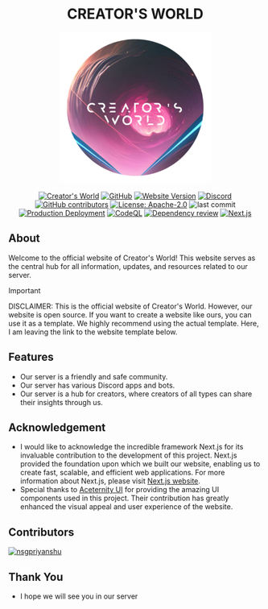 <div align="center">

# CREATOR'S WORLD

<img src="src/app/favicon.ico" alt="My Colors Icon" width="300" height="300" />

[![Creator's World](https://img.shields.io/badge/Creator's_World-Visit-ef629f.svg)](https://creatorsworld.vercel.app)
[![GitHub](https://img.shields.io/badge/GitHub-creatorsworld-white.svg?logo=github)](https://github.com/nsgpriyanshu/creatorsworld)
[![Website Version](https://img.shields.io/badge/Website_Version-1.0.5-brightGreen.svg)](https://github.com/nsgpriyanshu/creatorsworld/releases/latest)
[![Discord](https://img.shields.io/discord/855781247480496130.svg?color=5865F2&logo=discord&logoColor=white)](https://discord.gg/7SAcEv7MDd)
[![GitHub contributors](https://img.shields.io/github/contributors/nsgpriyanshu/creatorsworld.svg?color=crimson)](https://github.com/nsgpriyanshu/creatorsworld/graphs/contributors)
[![License: Apache-2.0](https://img.shields.io/badge/License-Apache--2.0-blue.svg)](https://opensource.org/licenses/Apache-2.0)
![last commit](https://img.shields.io/github/last-commit/nsgpriyanshu/creatorsworld.svg)
[![Production Deployment](https://github.com/nsgpriyanshu/creatorsworld/actions/workflows/nextjs.yml/badge.svg)](https://github.com/nsgpriyanshu/creatorsworld/actions/workflows/nextjs.yml)
[![CodeQL](https://github.com/nsgpriyanshu/creatorsworld/actions/workflows/codeql.yml/badge.svg)](https://github.com/nsgpriyanshu/creatorsworld/actions/workflows/codeql.yml)
[![Dependency review](https://github.com/nsgpriyanshu/creatorsworld/actions/workflows/dependency-review.yml/badge.svg)](https://github.com/nsgpriyanshu/creatorsworld/actions/workflows/dependency-review.yml)
[![Next.js](https://img.shields.io/badge/Next.js-14.2.3-black.svg?logo=next.js)](https://nextjs.org/)


</div>

## About

Welcome to the official website of Creator's World! This website serves as the central hub for all information, updates, and resources related to our server.

> [!IMPORTANT]
> DISCLAIMER: This is the official website of Creator's World. However, our website is open source. If you want to create a website like ours, you can use it as a template. We highly recommend using the actual template. Here, I am leaving the link to the website template below.

## Features

- Our server is a friendly and safe community.
- Our server has various Discord apps and bots.
- Our server is a hub for creators, where creators of all types can share their insights through us.

## Acknowledgement

- I would like to acknowledge the incredible framework Next.js for its invaluable contribution to the development of this project. Next.js provided the foundation upon which we built our website, enabling us to create fast, scalable, and efficient web applications. For more information about Next.js, please visit [Next.js website](https://nextjs.org/).
- Special thanks to [Aceternity UI](https://ui.aceternity.com/) for providing the amazing UI components used in this project. Their contribution has greatly enhanced the visual appeal and user experience of the website.

## Contributors

[![nsgpriyanshu](https://img.shields.io/badge/nsgpriyanshu-Developer-red.svg)](https://nsgpriyanshu.github.io)

## Thank You

- I hope we will see you in our server
